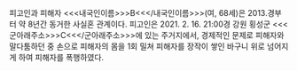 피고인과 피해자 <<<내국인이름>>>B<<</내국인이름>>>(여, 68세)은 2013.경부터 약 8년간 동거한 사실혼 관계이다.
피고인은 2021. 2. 16. 21:00경 강원 횡성군 <<<군아래주소>>>C<<</군아래주소>>>에 있는 주거지에서, 경제적인 문제로 피해자와 말다툼하던 중 손으로 피해자의 몸을 1회 밀쳐 피해자를 장작이 쌓인 바구니 위로 넘어지게 하여 피해자를 폭행하였다.